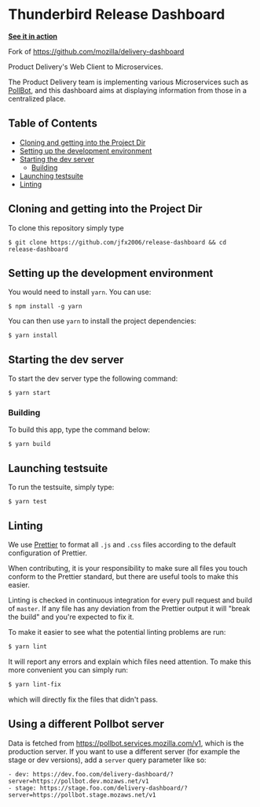 # Thunderbird Release Dashboard

**[See it in action](https://jfx2006.github.io/thunderbird-ci-docs/dashboard/)**

Fork of https://github.com/mozilla/delivery-dashboard

Product Delivery's Web Client to Microservices.

The Product Delivery team is implementing various Microservices such as
[PollBot](https://github.com/mozilla/PollBot), and this dashboard aims at
displaying information from those in a centralized place.

## Table of Contents

* [Cloning and getting into the Project Dir](#cloning-and-getting-into-the-project-dir)
* [Setting up the development environment](#setting-up-the-development-environment)
* [Starting the dev server](#starting-the-dev-server)
  * [Building](#building)
* [Launching testsuite](#launching-testsuite)
* [Linting](#linting)

## Cloning and getting into the Project Dir

To clone this repository simply type

    $ git clone https://github.com/jfx2006/release-dashboard && cd release-dashboard

## Setting up the development environment

You would need to install `yarn`. You can use:

    $ npm install -g yarn

You can then use `yarn` to install the project dependencies:

    $ yarn install

## Starting the dev server

To start the dev server type the following command:

    $ yarn start

### Building

To build this app, type the command below:

    $ yarn build

## Launching testsuite

To run the testsuite, simply type:

    $ yarn test

## Linting

We use [Prettier](https://prettier.io/) to format all `.js` and `.css` files
according to the default configuration of Prettier.

When contributing, it is your responsibility to make sure all files you
touch conform to the Prettier standard, but there are useful tools to make
this easier.

Linting is checked in continuous integration for every pull request and
build of `master`. If any file has any deviation from the Prettier output
it will "break the build" and you're expected to fix it.

To make it easier to see what the potential linting problems are run:

```sh
$ yarn lint
```

It will report any errors and explain which files need attention. To
make this more convenient you can simply run:

```sh
$ yarn lint-fix
```

which will directly fix the files that didn't pass.

## Using a different Pollbot server

Data is fetched from https://pollbot.services.mozilla.com/v1, which is the production server.
If you want to use a different server (for example the stage or dev versions),
add a `server` query parameter like so:

    - dev: https://dev.foo.com/delivery-dashboard/?server=https://pollbot.dev.mozaws.net/v1
    - stage: https://stage.foo.com/delivery-dashboard/?server=https://pollbot.stage.mozaws.net/v1
